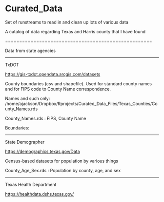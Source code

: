 # Curated_Data
Set of runstreams to read in and clean up lots of various data

A catalog of data regarding Texas and Harris county that I have found



====================================================

Data from state agencies

-------------
TxDOT

https://gis-txdot.opendata.arcgis.com/datasets

County boundaries (csv and shapefile). Used for standard county names
and for FIPS code to County Name correspondence.

Names and such only:
/home/ajackson/Dropbox/Rprojects/Curated_Data_Files/Texas_Counties/County_Names.rds

County_Names.rds : FIPS, County Name

Boundaries:





-------------
State Demographer

https://demographics.texas.gov/Data

Census-based datasets for population by various things

County_Age_Sex.rds : Population by county, age, and sex



---------------
Texas Health Department

https://healthdata.dshs.texas.gov/






